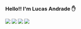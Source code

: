 ### Hello!! I'm Lucas Andrade :hand:
<div>
  <img src=https://img.shields.io/badge/Java-ED8B00?style=for-the-badge&logo=openjdk&logoColor=white/>
  <img src=https://img.shields.io/badge/Java-ED8B00?style=for-the-badge&logo=openjdk&logoColor=white/>
  <img src=https://img.shields.io/badge/Java-ED8B00?style=for-the-badge&logo=openjdk&logoColor=white/>
  <img src=https://img.shields.io/badge/Java-ED8B00?style=for-the-badge&logo=openjdk&logoColor=white/>
</div>
